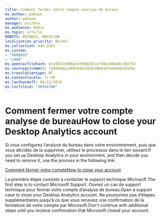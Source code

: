 ```yaml
---
title: Comment fermer votre compte analyse de bureau
ms.author: pebaum
author: pebaum
manager: mnirkhe
ms.audience: Admin
ms.topic: article
ROBOTS: NOINDEX, NOFOLLOW
localization_priority: Normal
ms.collection: Adm_O365
ms.custom:
- "9000655"
- "2499"
ms.openlocfilehash: 8ca9b323800a43d968192cef39b2b84d4c38e762
ms.sourcegitcommit: 1d98db8acb9959aba3b5e308a567ade6b62da56c
ms.translationtype: MT
ms.contentlocale: fr-FR
ms.lasthandoff: 08/22/2019
ms.locfileid: "36541708"
---
```

# <a name="how-to-close-your-desktop-analytics-account"></a><span data-ttu-id="950df-102">Comment fermer votre compte analyse de bureau</span><span class="sxs-lookup"><span data-stu-id="950df-102">How to close your Desktop Analytics account</span></span>

<span data-ttu-id="950df-103">Si vous configurez l’analyse du bureau dans votre environnement, puis que vous décidez de la supprimer, utilisez le processus dans le lien suivant:</span><span class="sxs-lookup"><span data-stu-id="950df-103">If you set up Desktop Analytics in your environment, and then decide you need to remove it, use the process in the following link:</span></span>

[<span data-ttu-id="950df-104">Comment fermer votre compte</span><span class="sxs-lookup"><span data-stu-id="950df-104">How to close your account</span></span>](https://docs.microsoft.com/sccm/desktop-analytics/account-close)

<span data-ttu-id="950df-105">La première étape consiste à contacter le support technique Microsoft.</span><span class="sxs-lookup"><span data-stu-id="950df-105">The first step is to contact Microsoft Support.</span></span> <span data-ttu-id="950df-106">Ouvrez un cas de support technique pour fermer votre compte d’analyse de bureau.</span><span class="sxs-lookup"><span data-stu-id="950df-106">Open a support case to close your Desktop Analytics account.</span></span> <span data-ttu-id="950df-107">Ne poursuivez pas d’étapes supplémentaires jusqu’à ce que vous receviez une confirmation de la fermeture de votre compte par Microsoft.</span><span class="sxs-lookup"><span data-stu-id="950df-107">Don't continue with additional steps until you receive confirmation that Microsoft closed your account.</span></span>